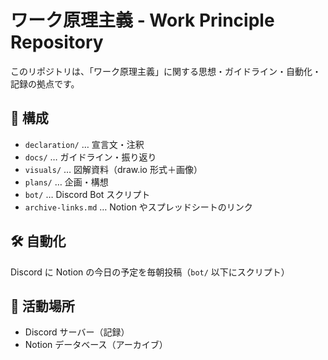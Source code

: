 # ワーク原理主義 - Work Principle Repository

このリポジトリは、「ワーク原理主義」に関する思想・ガイドライン・自動化・記録の拠点です。

## 🔖 構成

- `declaration/` … 宣言文・注釈
- `docs/` … ガイドライン・振り返り
- `visuals/` … 図解資料（draw.io 形式＋画像）
- `plans/` … 企画・構想
- `bot/` … Discord Bot スクリプト
- `archive-links.md` … Notion やスプレッドシートのリンク

## 🛠 自動化

Discord に Notion の今日の予定を毎朝投稿（`bot/` 以下にスクリプト）

## 💬 活動場所

- Discord サーバー（記録）
- Notion データベース（アーカイブ）
